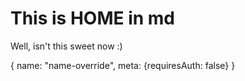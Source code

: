 # This is HOME in md

Well, isn't this sweet now :)

<route>
{
  name: "name-override",
  meta: {requiresAuth: false}
}
</route>
